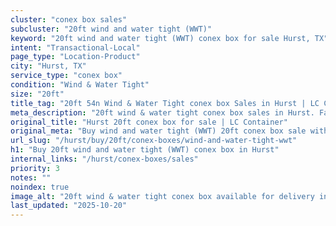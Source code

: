 ```yaml
---
cluster: "conex box sales"
subcluster: "20ft wind and water tight (WWT)"
keyword: "20ft wind and water tight (WWT) conex box for sale Hurst, TX"
intent: "Transactional-Local"
page_type: "Location-Product"
city: "Hurst, TX"
service_type: "conex box"
condition: "Wind & Water Tight"
size: "20ft"
title_tag: "20ft 54n Wind & Water Tight conex box Sales in Hurst | LC Container"
meta_description: "20ft wind & water tight conex box sales in Hurst. Fast delivery, competitive pricing. Serving conex boxes area. Quote ID: B1C. Call (214) 524-4168 for your free quote today."
original_title: "Hurst 20ft conex box for sale | LC Container"
original_meta: "Buy wind and water tight (WWT) 20ft conex box sale with local delivery in Hurst, TX. LC Container — local Since 2003. Request a fast quote today."
url_slug: "/hurst/buy/20ft/conex-boxes/wind-and-water-tight-wwt"
h1: "Buy 20ft wind and water tight (WWT) conex box in Hurst"
internal_links: "/hurst/conex-boxes/sales"
priority: 3
notes: ""
noindex: true
image_alt: "20ft wind & water tight conex box available for delivery in Hurst"
last_updated: "2025-10-20"
---
```


<!-- TODO: Add unique city/inventory copy, images, and internal links here. -->
